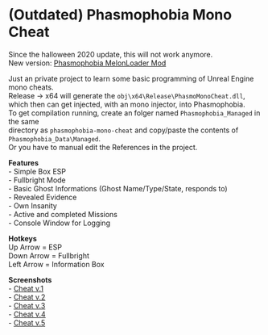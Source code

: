 # (Outdated) Phasmophobia Mono Cheat

Since the halloween 2020 update, this will not work anymore.  
New version: [Phasmophobia MelonLoader Mod](https://github.com/Cr4nkSt4r/phasmophobia-melon-mod)

Just an private project to learn some basic programming of Unreal Engine mono cheats.  
Release -> x64 will generate the `obj\x64\Release\PhasmoMonoCheat.dll`,  
which then can get injected, with an mono injector, into Phasmophobia.  
To get compilation running, create an folger named `Phasmophobia_Managed` in the same  
directory as `phasmophobia-mono-cheat` and copy/paste the contents of `Phasmophobia_Data\Managed`.  
Or you have to manual edit the References in the project.


**Features**  
\- Simple Box ESP  
\- Fullbright Mode  
\- Basic Ghost Informations (Ghost Name/Type/State, responds to)  
\- Revealed Evidence  
\- Own Insanity  
\- Active and completed Missions  
\- Console Window for Logging


**Hotkeys**  
Up Arrow = ESP  
Down Arrow = Fullbright  
Left Arrow = Information Box


**Screenshots**  
\- [Cheat v.1](Images/v1.png)  
\- [Cheat v.2](Images/v2.png)  
\- [Cheat v.3](Images/v3.png)  
\- [Cheat v.4](Images/v4.png)  
\- [Cheat v.5](Images/v5.png)
